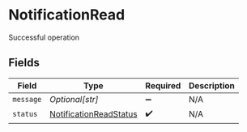 # NotificationRead

Successful operation


## Fields

| Field                                                                   | Type                                                                    | Required                                                                | Description                                                             |
| ----------------------------------------------------------------------- | ----------------------------------------------------------------------- | ----------------------------------------------------------------------- | ----------------------------------------------------------------------- |
| `message`                                                               | *Optional[str]*                                                         | :heavy_minus_sign:                                                      | N/A                                                                     |
| `status`                                                                | [NotificationReadStatus](../../models/shared/notificationreadstatus.md) | :heavy_check_mark:                                                      | N/A                                                                     |